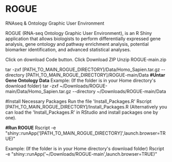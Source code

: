# ROGUE
RNAseq &amp; Ontology Graphic User Environment

ROGUE (RNA-seq Ontology Graphic User Environment), is an R Shiny application that allows biologists to perform differentially expressed gene analysis, gene ontology and pathway enrichment analysis, potential biomarker identification, and advanced statistical analyses. 


Click on download Code button.
Click Download ZIP
Unzip ROGUE-main.zip


tar -zxf [PATH_TO_MAIN_ROGUE_DIRECTORY]/Data/Homo_Sapien.tar.gz --directory  [PATH_TO_MAIN_ROGUE_DIRECTORY]/ROGUE-main/Data
**#Untar Gene Ontology Data**
Example: (If the folder is in your Home directory's download folder)
tar -zxf ~/Downloads/ROGUE-main/Data/Homo_Sapien.tar.gz --directory  ~/Downloads/ROGUE-main/Data

#Install Necessary Packages
Run the file 'Install_Packages.R'
Rscript [PATH_TO_MAIN_ROGUE_DIRECTORY]/Install_Packages.R
(Alternatively you can load the 'Install_Packages.R' in RStudio and install packages one by one).

**#Run ROGUE**
Rscript -e "shiny::runApp('[PATH_TO_MAIN_ROGUE_DIRECTORY]',launch.browser=TRUE)"

Example: (If the folder is in your Home directory's download folder)
Rscript -e "shiny::runApp('~/Downloads/ROGUE-main',launch.browser=TRUE)"
